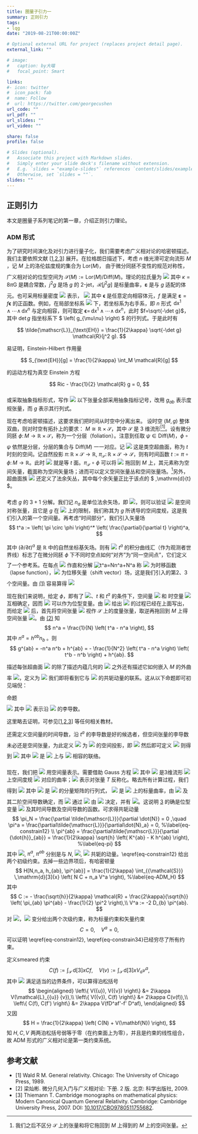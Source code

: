 ```yaml
---
title: 圈量子引力一
summary: 正则引力
tags:
- lqg
date: "2019-08-21T00:00:00Z"

# Optional external URL for project (replaces project detail page).
external_link: ""

# image:
#   caption: by大喵
#   focal_point: Smart

links:
#- icon: twitter
#  icon_pack: fab
#  name: Follow
#  url: https://twitter.com/georgecushen
url_code: ""
url_pdf: ""
url_slides: ""
url_video: ""

share: false
profile: false

# Slides (optional).
#   Associate this project with Markdown slides.
#   Simply enter your slide deck's filename without extension.
#   E.g. `slides = "example-slides"` references `content/slides/example-slides.md`.
#   Otherwise, set `slides = ""`.
slides: ""
---
```


## 正则引力

本文是圈量子系列笔记的第一章，介绍正则引力理论。

### ADM 形式

为了研究时间演化及对引力进行量子化，我们需要考虑广义相对论的哈密顿描述。我们主要依照文献 [[1](#ref-wald1989),[2](#ref-liang3),[3](#ref-Thiemann2007)] 展开。在拉格朗日描述下，考虑 $n$ 维光滑可定向流形 $M$ ，记 $M$ 上的洛伦兹度规的集合为 $\mathrm{Lor}(M)$， 由于微分同胚不变性的规范对称性，广义相对论的位型空间为 ${\mathcal{S}(M)} := {\mathrm{Lor}(M)}/{\mathrm{Diff}(M)}$。理论的拉氏量为
<img class=displaymath style="margin-top:0.7em;margin-bottom:0" src="https://www.zhihu.com/equation?tex=\mathbf{\mathscr{L}}_{\text{EH}}[j^2 g] := \frac{1}{2\kappa} \mathcal{R}(j^2 g) \mathbf{\varepsilon},\\\\">
其中 $\kappa = 8\pi \mathrm{G}$ 是耦合常数，$j^2 g$ 是场 $g$ 的 2-jet，$\mathcal{R}[j^2 g]$ 是标量曲率，$\mathbf{\varepsilon}$ 是与 $g$ 适配的体元。也可采用标量密度 <img class=inlinemath style="margin:0" src="https://www.zhihu.com/equation?tex=\tilde{\mathscr{L}}_{\text{EH}}"> 表示，
<img class=displaymath style="margin-top:0.7em;margin-bottom:0" src="https://www.zhihu.com/equation?tex=\mathbf{\mathscr{L}}_{\text{EH}}[j^2 g] = \tilde{\mathscr{L}}_{\text{EH}} \mathbf{\epsilon},\\ \tilde{\mathscr{L}}_{\text{EH}} = \frac{1}{2\kappa} f \mathcal{R}(j^2 g),\\\\">
其中 $\mathbf{\epsilon}$ 是任意定向相容体元，$f$ 是满足 $\mathbf{\varepsilon} = f \mathbf{\epsilon}$ 的正函数。例如，在局部坐标系 <img class=inlinemath style="margin:0" src="https://www.zhihu.com/equation?tex=\left\{ x^\mu \right\}"> 下，若坐标系为右手系，即 $n$ 形式 $\,\mathrm{d}{x^1} \wedge \cdots \wedge \,\mathrm{d}{x^n}$ 与定向相容，则可取定 $\mathbf{\epsilon} = \,\mathrm{d}{x^1} \wedge \cdots \wedge \,\mathrm{d}{x^n}$，此时 $f=\sqrt{-\det g}$，其中 $\det g$ 指坐标系下 $ \left( g_{\mu\nu} \right) $ 的行列式。于是此时有

$$
\tilde{\mathscr{L}}_{\text{EH}} = \frac{1}{2\kappa} \sqrt{-\det g} \mathcal{R}(j^2 g).
$$

易证明，Einstein-Hilbert 作用量

$$ S_{\text{EH}}[g] = \frac{1}{2\kappa} \int_M \mathcal{R}[g] $$

的运动方程为真空 Einstein 方程

$$
Ric - \frac{1}{2} \mathcal{R} g = 0,
$$

或采取抽象指标形式，写作
<img class=displaymath style="margin-top:0.7em;margin-bottom:0" src="https://www.zhihu.com/equation?tex=R_{ab} - \frac{1}{2} \mathcal{R} g_{ab} = 0.\\\\">
以下张量全部采用抽象指标记号，改用 $g_{ab}$ 表示度规张量，而 $g$ 表示其行列式。

现在考虑哈密顿描述，这要求我们把时间从时空中分离出来。
设时空 $\left( M, g \right)$ 整体双曲，则对时空有拓扑上的要求： $M \cong \mathbb{R} \times {\mathcal{S}}$，其中 ${\mathcal{S}}$ 是 $3$ 维流形[<sup>[1]</sup>](#ref-wald1989)。设有微分同胚 $\phi \colon M \rightarrow \mathbb{R} \times {\mathcal{S}}$，称为一个分层（foliation）。注意到任取 $\psi \in {\mathrm{Diff}(M)}$，$\phi \circ \psi$ 依然是分层，分层的集合与 ${\mathrm{Diff}(M)}$ 一一对应。记
<img class=displaymath style="margin-top:0.7em;margin-bottom:0" src="https://www.zhihu.com/equation?tex={\mathcal{S}}_t := \phi^{-1}(\left\{ t \right\} \times {\mathcal{S}}),\\\\">
这是类空超曲面，称为 $t$ 时刻的空间。记自然投影 $\pi \colon \mathbb{R} \times {\mathcal{S}} \rightarrow \mathbb{R}$, $\pi_{{\mathcal{S}}} \colon \mathbb{R} \times {\mathcal{S}} \rightarrow {\mathcal{S}}$，则有时间函数 $t := \pi \circ \phi \colon M \rightarrow \mathbb{R}$。此时 <img class=inlinemath style="margin:0" src="https://www.zhihu.com/equation?tex={\mathcal{S}}_t"> 就是等 $t$ 面。$\pi_{{\mathcal{S}}} \circ \phi$ 可以将 <img class=inlinemath style="margin:0" src="https://www.zhihu.com/equation?tex=\mathrm{T}\!{{\mathcal{S}}}"> 拖回到 $M$ 上，其元素称为空间矢量，截面称为空间矢量场；进而可以定义空间张量丛和空间张量场。[^1]另外，超曲面族 <img class=inlinemath style="margin:0" src="https://www.zhihu.com/equation?tex=\left\{ {\mathcal{S}}_t \right\}"> 还定义了法余矢丛，其中每个余矢量正比于该点的 $ \,\mathrm{d}{t} $。

[^1]: 我们之后不区分 ${\mathcal{S}}$ 上的张量和将它拖回到 $M$ 上得到的 $M$ 上的空间张量。

考虑 $g$ 的 $3+1$ 分解。我们记 $n_a$ 是单位法余矢场，即 <img class=inlinemath style="margin:0" src="https://www.zhihu.com/equation?tex=n^a n_a = -1">，则可以验证
<img class=displaymath style="margin-top:0.7em;margin-bottom:0" src="https://www.zhihu.com/equation?tex=h_{ab} := g_{ab} + n_a n_b\\\\">
是空间对称张量，且它是 $g$ 在 <img class=inlinemath style="margin:0" src="https://www.zhihu.com/equation?tex=\mathrm{T}\!{{\mathcal{S}}_t}"> 上的限制，我们称其为 $g$ 所诱导的空间度规，这是我们引入的第一个空间量。再考虑“时间部分”，我们引入矢量场
$$
t^a := \left( \pi \circ \phi \right)^* \left( \frac{\partial}{\partial t} \right)^a,
$$
其中 $\left( \partial/\partial t \right)^a$ 是 $\mathbb{R}$ 中的自然坐标基矢场。则有
<img class=displaymath id="eqt" style="margin-top:0.7em;margin-bottom:0" src="https://www.zhihu.com/equation?tex=t^a \nabla_{a} t = -1,\tag{1}">
$t^a$ 的积分曲线汇（作为观测者世界线）标志了在微分同胚 $\phi$ 下不同时空点如何“对齐”为“同一空间点”，它们定义了一个参考系。在每点 <img class=inlinemath style="margin:0" src="https://www.zhihu.com/equation?tex=p\in {\mathcal{S}}_t"> 作直和分解
<img class=displaymath id="eqtsplit" style="margin-top:0.7em;margin-bottom:0" src="https://www.zhihu.com/equation?tex=t^a=Nn^a%2BN^a,\quad%20N%3E0,\quad%20n^a\in\mathrm{T}_p{{\mathcal{S}}_t},\\\\" alt="t^a=Nn^a+N^a"/>
称 <img class=inlinemath style="margin:0" src="https://www.zhihu.com/equation?tex=N%3E0"/> 为时移函数（lapse function），<img class=inlinemath style="margin:0" src="https://www.zhihu.com/equation?tex=N^a"> 为位移矢量（shift vector）场，这是我们引入的第2、3个空间量。由 [(1)](#eqt) 容易算得
<img class=displaymath id="eqn" style="margin-top:0.7em;margin-bottom:0" src="https://www.zhihu.com/equation?tex=n_a = - N \nabla_{a} t.\\\\">

现在我们来说明，给定 $\phi$，即有了 <img class=inlinemath style="margin:0" src="https://www.zhihu.com/equation?tex=\left\{ {\mathcal{S}}_t \right\}">、$t$ 和 $t^a$ 的条件下，空间量 <img class=inlinemath style="margin:0" src="https://www.zhihu.com/equation?tex=\left( h_{ab} , N, n_a \right)"> 和 时空量 <img class=inlinemath style="margin:0" src="https://www.zhihu.com/equation?tex=g_{ab}"> 互相确定，因而 <img class=inlinemath style="margin:0" src="https://www.zhihu.com/equation?tex=\left( h_{ab} , N, n_a \right)"> 可以作为位型变量。由 <img class=inlinemath style="margin:0" src="https://www.zhihu.com/equation?tex=g_{ab}"> 给出 <img class=inlinemath style="margin:0" src="https://www.zhihu.com/equation?tex=\left( h_{ab} , N, n_a \right)"> 的过程已经在上面写出，而给定 <img class=inlinemath style="margin:0" src="https://www.zhihu.com/equation?tex=\left( h_{ab} , N, n_a \right)"> 后，首先将空间张量 <img class=inlinemath style="margin:0" src="https://www.zhihu.com/equation?tex=h_{ab}"> 视作 ${\mathcal{S}}$ 上的度量张量，取逆再拖回到 $M$ 上得空间张量 <img class=inlinemath style="margin:0" src="https://www.zhihu.com/equation?tex=h_{ab}">。由 [(2)](#eqtsplit) 知
$$
n^a = \frac{1}{N} \left( t^a - n^a \right),
$$
其中 $n^a = h^{ab} n_b$ 。则
$$
g^{ab} = -n^a n^b + h^{ab} = - \frac{1}{N^2} \left( t^a - n^a \right) \left( t^b - n^b \right) + h^{ab}.
$$

描述每张超曲面 <img class=inlinemath style="margin:0" src="https://www.zhihu.com/equation?tex={\mathcal{S}}_t"> 的除了描述内蕴几何的 <img class=inlinemath style="margin:0" src="https://www.zhihu.com/equation?tex=h_{ab}"> 之外还有描述它如何嵌入 $M$ 的外曲率 <img class=inlinemath style="margin:0" src="https://www.zhihu.com/equation?tex=K_{ab}">，定义为
<img class=displaymath style="margin-top:0.7em;margin-bottom:0" src="https://www.zhihu.com/equation?tex=t^a = K_{ab} := h_{a}^{\phantom{a}c} \nabla_{c} n_b,\\\\">
我们即将看到它与 <img class=inlinemath style="margin:0" src="https://www.zhihu.com/equation?tex=h_{ab}"> 的共轭动量的联系。这从以下命题即可初见端倪：

<div class="property">
<div class="property-title">命题</div>
<img class=displaymath style="margin-top:0.7em;margin-bottom:0" src="https://www.zhihu.com/equation?tex=K_{ab} = \frac{1}{2} \mathcal{L}_{n} h_{ab},\\\\">
其中 <img class=inlinemath style="margin:0" src="https://www.zhihu.com/equation?tex=\mathcal{L}_{n}"> 表示沿 <img class=inlinemath style="margin:0" src="https://www.zhihu.com/equation?tex=n^a"> 的李导数。
</div>

这里略去证明，可参见[[1](#ref-wald1989),[2](#ref-liang3),[3](#ref-Thiemann2007)] 等任何相关教材。

还需定义空间量的时间导数，沿 $t^a$ 的李导数是好的候选者，但空间张量的李导数未必还是空间张量，为此定义 <img class=inlinemath style="margin:0" src="https://www.zhihu.com/equation?tex=\tilde{\mathcal{L}}_{v} T^{a\cdots}_{\phantom{a\cdots}b\cdots}"> 为 <img class=inlinemath style="margin:0" src="https://www.zhihu.com/equation?tex=\mathcal{L}_{v} T^{a\cdots}_{\phantom{a\cdots}b\cdots}"> 的空间投影，即
<img class=displaymath id="eq-spaceLd" style="margin-top:0.7em;margin-bottom:0" src="https://www.zhihu.com/equation?tex=\tilde{\mathcal{L}}_{v} T^{a_1\cdots a_k}_{\phantom{a_1 \cdots a_k}b_1 \cdots b_l} := {h}^{a_1}_{\phantom{a_1}c_1} \cdots {h}^{a_k}_{\phantom{a_1}c_k} {h}^{d_1}_{\phantom{d_1}b_1} \cdots {h}^{d_l}_{\phantom{d_l}b_l} \mathcal{L}_{v} {T}^{c_1 \cdots c_k}_{\phantom{c_1 \cdots c_k}d_1 \cdots d_l},\\\\">
然后即可定义
<img class=displaymath id="eq-timedot" style="margin-top:0.7em;margin-bottom:0" src="https://www.zhihu.com/equation?tex={\dot{T}}^{a_1 \cdots a_k}_{\phantom{a_1 \cdots a_k}b_1 \cdots b_l} := \tilde{\mathcal{L}}_{t} T^{a_1\cdots a_k}_{\phantom{a_1 \cdots a_k}b_1 \cdots b_l} = N \tilde{\mathcal{L}}_{n} T^{a_1\cdots a_k}_{\phantom{a_1 \cdots a_k}b_1 \cdots b_l} + \tilde{\mathcal{L}}_{N} T^{a_1\cdots a_k}_{\phantom{a_1 \cdots a_k}b_1 \cdots b_l},\\\\">
则得到
<img class=displaymath style="margin-top:0.7em;margin-bottom:0" src="https://www.zhihu.com/equation?tex=\dot{h}_{ab} = 2N K_{ab} + 2 D_{{(a}} {N}_{b)},\\\\">
其中 <img class=inlinemath style="margin:0" src="https://www.zhihu.com/equation?tex=D_{a}"> 是 <img class=inlinemath style="margin:0" src="https://www.zhihu.com/equation?tex={\mathcal{S}}_t"> 上与 <img class=inlinemath style="margin:0" src="https://www.zhihu.com/equation?tex=h_{ab}"> 相容的联络。

现在，我们把 <img class=inlinemath style="margin:0" src="https://www.zhihu.com/equation?tex=\tilde{\mathscr{L}}_{\text{EH}} = \frac{1}{2\kappa} \sqrt{- \det g} \mathcal{R}"> 用空间量表示。需要借助 Gauss 方程
<img class=displaymath id="eq-gauss" style="margin-top:0.7em;margin-bottom:0" src="https://www.zhihu.com/equation?tex=\mathcal{R}_{abc}^{\phantom{abc}d} = {h}_a^{\phantom{a}k} {h}_b^{\phantom{b}l} {h}_c^{\phantom{c}m} {h}_n^{\phantom{n}d} \mathcal{R}_{klm}^{\phantom{klm}n} - 2 {K}{_{c[a}} {K}_{b]}^{\phantom{b]}d},\\\\">
其中 <img class=inlinemath style="margin:0" src="https://www.zhihu.com/equation?tex=\mathcal{R}_{abc}^{\phantom{abc}d}"> 是3维流形 <img class=inlinemath style="margin:0" src="https://www.zhihu.com/equation?tex={\mathcal{S}}_t"> 上空间度规 <img class=inlinemath style="margin:0" src="https://www.zhihu.com/equation?tex=h_{ab}"> 对应的曲率；<img class=inlinemath style="margin:0" src="https://www.zhihu.com/equation?tex={T}_{[\cdots]}"> 表示对张量 $T$ 反称化。略去所有计算过程，我们得到
<img class=displaymath id="eq-L_split" style="margin-top:0.7em;margin-bottom:0" src="https://www.zhihu.com/equation?tex=\tilde{\mathscr{L}} = \frac{1}{2\kappa} \sqrt{h} N \left( \mathcal{R} - K^2 + K_{ab} {K}^{ab} \right),\tag{3}">
其中 <img class=inlinemath style="margin:0" src="https://www.zhihu.com/equation?tex=h"> 是 <img class=inlinemath style="margin:0" src="https://www.zhihu.com/equation?tex=h_{ab}"> 的分量矩阵的行列式， <img class=inlinemath style="margin:0" src="https://www.zhihu.com/equation?tex=\mathcal{R}"> 是 <img class=inlinemath style="margin:0" src="https://www.zhihu.com/equation?tex=\mathcal{S}_t"> 上的标量曲率，由 <img class=inlinemath style="margin:0" src="https://www.zhihu.com/equation?tex=h_{ab}"> 及其二阶空间导数确定，而 <img class=inlinemath style="margin:0" src="https://www.zhihu.com/equation?tex=K_{ab}"> 通过
<img class=displaymath style="margin-top:0.7em;margin-bottom:0" src="https://www.zhihu.com/equation?tex=K_{ab} = \frac{1}{2N} \left( {\dot{h}}_{ab} - 2 {D}_{(a} {N}_{b)} \right)\\\\">
由 <img class=inlinemath style="margin:0" src="https://www.zhihu.com/equation?tex={\dot{h}}_{ab}, N, n_a, D_{a}"> 决定，并有 <img class=inlinemath style="margin:0" src="https://www.zhihu.com/equation?tex=K = h^{ab} K_{ab}">。这说明 [3](#eq-L_split) 的确是位型变量 <img class=inlinemath style="margin:0" src="https://www.zhihu.com/equation?tex=\left( h_{ab} , N, n_a \right)"> 及其时间导数及空间导数的函数。可求得共轭动量
$$
\pi_N = \frac{\partial \tilde{\mathscr{L}}}{\partial \dot{N}} = 0 ,\quad \pi^a = \frac{\partial\tilde{\mathscr{L}}}{\partial\dot{N}_a} = 0, %\label{eq-constrain12}
\\
\pi^{ab} = \frac{\partial\tilde{\mathscr{L}}}{\partial {\dot{h}}_{ab}} = \frac{1}{2\kappa} \sqrt{h} \left( K^{ab} - K h^{ab} \right), %\label{eq-pi}
$$
其中 <img class=inlinemath style="margin:0" src="https://www.zhihu.com/equation?tex=\pi_{N}">, $\pi^a$, $\pi^{ab}$ 分别是与 $N$, <img class=inlinemath style="margin:0" src="https://www.zhihu.com/equation?tex=n_a">, <img class=inlinemath style="margin:0" src="https://www.zhihu.com/equation?tex=h_{ab}"> 共轭的动量。\eqref{eq-constrain12} 给出两个初级约束。去掉一些边界项后，有哈密顿量
$$
H[N,n_a, h_{ab}, \pi^{ab}] = \frac{1}{2\kappa} \int_{{\mathcal{S}}} \,\mathrm{d}[3]{x} \left( N C + n_a V^a \right), %\label{eq-ADM_H}
$$
其中
$$
C := - \frac{\sqrt{h}}{2\kappa} \mathcal{R} + \frac{2\kappa}{\sqrt{h}} \left( \pi_{ab} \pi^{ab} - \frac{1}{2} \pi^2 \right),\\
V^a := -2 D_{b} \pi^{ab}.
$$
对 <img class=inlinemath style="margin:0" src="https://www.zhihu.com/equation?tex=N">，<img class=inlinemath style="margin:0" src="https://www.zhihu.com/equation?tex=n_a"> 变分给出两个次级约束，称为标量约束和矢量约束
$$
C = 0 ,\quad V^a = 0, %\label{eq-constrain34}
$$
可以证明 \eqref{eq-constrain12}, \eqref{eq-constrain34}已经穷尽了所有约束。

定义smeared 约束
$$
C(f) := \int_{{\mathcal{S}}} \,\mathrm{d}[3]{x} C f  ,\quad V ({v}) := \int_{{\mathcal{S}}} \,\mathrm{d}[3]{x} V_a v^a,
$$
其中 <img class=inlinemath style="margin:0" src="https://www.zhihu.com/equation?tex=f\in C^\infty({\mathcal{S}}), v\in \Gamma(\mathrm{T}\!{{\mathcal{S}}})"> 满足适当的边界条件，可以算得泊松括号
$$
\begin{aligned}
\left\{ V({u}), V({v}) \right\} &= 2\kappa V(\mathcal{L}_{{u}} {v}),\\
\left\{ V({v}), C(f) \right\} &= 2\kappa C(v(f)),\\
\left\{ C(f), C(f') \right\} &= 2\kappa V(fD^af'-f' D^af),
\end{aligned}
$$
又因
$$
H = \frac{1}{2\kappa} \left( C(N) + V(\mathbf{N}) \right),
$$
知 $H,C,V$ 两两泊松括号弱等于零（在约束面上为零），并且是约束的线性组合，故 ADM 形式的广义相对论是第一类约束系统。

## 参考文献

- <div id="ref-wald1989">[1] Wald R M. General relativity. Chicago: The University of Chicago Press, 1989.</div>
- <div id="ref-liang3">[2] 梁灿彬. 微分几何入门与广义相对论: 下册. 2 版. 北京: 科学出版社, 2009.</div>
- <div id="ref-Thiemann2007">[3] Thiemann T. Cambridge monographs on mathematical physics: Modern Canoni­cal Quantum General Relativity. Cambridge: Cambridge University Press, 2007. DOI: <a href="http://doi.org/10.1017/CBO9780511755682">10.1017/CBO9780511755682</a>.</div>
